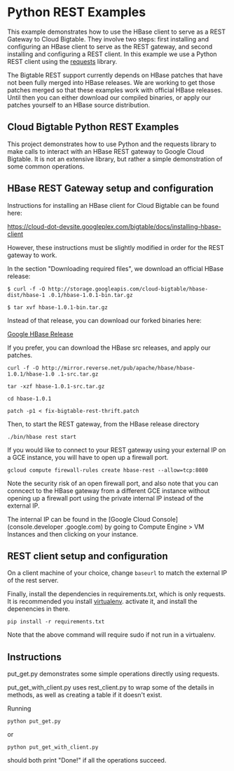 # Python REST Examples

This example demonstrates how to use the HBase client to serve as a 
REST Gateway to Cloud Bigtable. They involve two steps: first installing
and configuring an HBase client to serve as the REST gateway, and second
installing and configuring a REST client. In this example we use a 
Python REST client using the [requests](http://docs.python-requests.org/en/latest/) library.

The Bigtable REST support currently depends on HBase patches that have not
been fully merged into HBase releases. We are working to get those patches
merged so that these examples work with official HBase releases. Until then
you can either download our compiled binaries, or apply our patches yourself
to an HBase source distribution.

## Cloud Bigtable Python REST Examples

This project demonstrates how to use Python and the requests library to make
calls to interact with an HBase REST gateway to Google Cloud Bigtable. It is
not an extensive library, but rather a simple demonstration of some common
operations. 

## HBase REST Gateway setup and configuration

Instructions for installing an HBase client for Cloud Bigtable can be found
here:

https://cloud-dot-devsite.googleplex.com/bigtable/docs/installing-hbase-client

However, these instructions must be slightly modified in order for the 
REST gateway to work.

In the section "Downloading required files", we download an official HBase 
release:

`$ curl -f -O http://storage.googleapis.com/cloud-bigtable/hbase-dist/hbase-1
.0.1/hbase-1.0.1-bin.tar.gz`

`$ tar xvf hbase-1.0.1-bin.tar.gz`

Instead of that release, you can download our forked binaries here:

[Google HBase Release](https://github.com/GoogleCloudPlatform/cloud-bigtable-examples/releases/tag/v0.1.5)

If you prefer, you can download the HBase src releases, and apply our patches.

`curl -f -O http://mirror.reverse.net/pub/apache/hbase/hbase-1.0.1/hbase-1.0
.1-src.tar.gz`

`tar -xzf hbase-1.0.1-src.tar.gz`

`cd hbase-1.0.1`

`patch -p1 < fix-bigtable-rest-thrift.patch`
 

Then, to start the REST gateway, from the HBase release directory

`./bin/hbase rest start`

If you would like to connect to your REST gateway using your external IP on a
 GCE instance, you will have to open up a firewall port.

`gcloud compute firewall-rules create hbase-rest --allow=tcp:8080`

Note the security risk of an open firewall port, and also note that you can 
conncect to the HBase gateway from a different GCE instance without opening up
 a firewall port using the private internal IP instead of the external IP.
 
The internal IP can be found in the [Google Cloud Console](console.developer
.google.com) by going to Compute Engine > VM Instances and then clicking
on your instance.


## REST client setup and configuration

On a client machine of your choice, change `baseurl` to match the external IP of
the rest server.

Finally, install the dependencies in requirements.txt, which is only requests.
It is recommended you install [virtualenv](https://virtualenv.pypa.io/en/latest/).
 activate it, and install the depenencies in there.
 
 `pip install -r requirements.txt`
 
 Note that the above command will require sudo if not run in a virtualenv.

## Instructions

put_get.py demonstrates some simple operations directly using requests.

put_get_with_client.py uses rest_client.py to wrap some of the details
in methods, as well as creating a table if it doesn't exist.

Running 

`python put_get.py`

or 

`python put_get_with_client.py`

should both print "Done!" if all the operations succeed.
